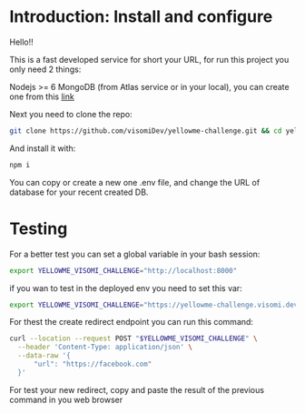 # Introduction: Install and configure

Hello!!

This is a fast developed service for short your URL, for run this project you only need 2 things:

Nodejs >= 6
MongoDB (from Atlas service or in your local), you can create one from this [link](https://cloud.mongodb.com/)

Next you need to clone the repo:

```bash
git clone https://github.com/visomiDev/yellowme-challenge.git && cd yellowme-challenge
```

And install it with:

```bash
npm i
```

You can copy or create a new one .env file, and change the URL of database for your recent created DB.

# Testing

For a better test you can set a global variable in your bash session:

```bash
export YELLOWME_VISOMI_CHALLENGE="http://localhost:8000"
```

if you wan to test in the deployed env you need to set this var:

```bash
export YELLOWME_VISOMI_CHALLENGE="https://yellowme-challenge.visomi.dev"
```

For thest the create redirect endpoint you can run this command:

```bash
curl --location --request POST "$YELLOWME_VISOMI_CHALLENGE" \
  --header 'Content-Type: application/json' \
  --data-raw '{
      "url": "https://facebook.com"
  }'
```

For test your new redirect, copy and paste the result of the previous command in you web browser
